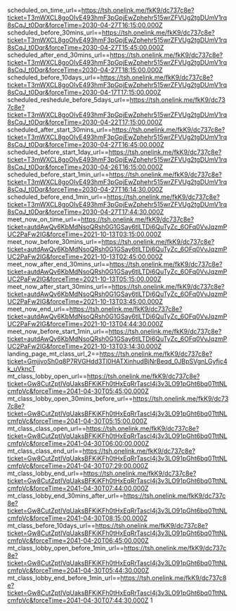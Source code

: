 scheduled_on_time_url==https://tsh.onelink.me/fkK9/dc737c8e?ticket=T3mWXCL8goOIvE493hmF3pGpjEwZphehr515wrZFVUg2tgDUmV1rq8sCqJ_t0Dqr&forceTime=2030-04-27T16:15:00.000Z
scheduled_before_30mins_url==https://tsh.onelink.me/fkK9/dc737c8e?ticket=T3mWXCL8goOIvE493hmF3pGpjEwZphehr515wrZFVUg2tgDUmV1rq8sCqJ_t0Dqr&forceTime=2030-04-27T15:45:00.000Z
scheduled_after_end_30mins_url==https://tsh.onelink.me/fkK9/dc737c8e?ticket=T3mWXCL8goOIvE493hmF3pGpjEwZphehr515wrZFVUg2tgDUmV1rq8sCqJ_t0Dqr&forceTime=2030-04-27T18:15:00.000Z
scheduled_before_10days_url==https://tsh.onelink.me/fkK9/dc737c8e?ticket=T3mWXCL8goOIvE493hmF3pGpjEwZphehr515wrZFVUg2tgDUmV1rq8sCqJ_t0Dqr&forceTime=2030-04-17T17:15:00.000Z
scheduled_reshedule_before_5days_url==https://tsh.onelink.me/fkK9/dc737c8e?ticket=T3mWXCL8goOIvE493hmF3pGpjEwZphehr515wrZFVUg2tgDUmV1rq8sCqJ_t0Dqr&forceTime=2030-04-22T17:15:00.000Z
scheduled_after_start_30mins_url==https://tsh.onelink.me/fkK9/dc737c8e?ticket=T3mWXCL8goOIvE493hmF3pGpjEwZphehr515wrZFVUg2tgDUmV1rq8sCqJ_t0Dqr&forceTime=2030-04-27T16:45:00.000Z
scheduled_before_start_1day_url==https://tsh.onelink.me/fkK9/dc737c8e?ticket=T3mWXCL8goOIvE493hmF3pGpjEwZphehr515wrZFVUg2tgDUmV1rq8sCqJ_t0Dqr&forceTime=2030-04-26T16:15:00.000Z
scheduled_before_start_1min_url==https://tsh.onelink.me/fkK9/dc737c8e?ticket=T3mWXCL8goOIvE493hmF3pGpjEwZphehr515wrZFVUg2tgDUmV1rq8sCqJ_t0Dqr&forceTime=2030-04-27T16:14:30.000Z
scheduled_before_end_1min_url==https://tsh.onelink.me/fkK9/dc737c8e?ticket=T3mWXCL8goOIvE493hmF3pGpjEwZphehr515wrZFVUg2tgDUmV1rq8sCqJ_t0Dqr&forceTime=2030-04-27T17:44:30.000Z
meet_now_on_time_url==https://tsh.onelink.me/fkK9/dc737c8e?ticket=autdAwQv6KbMdNsoQRsh0G1GSay6tlLTDi6QuTyZc_6OFq0VvJqzmPUC2PaFw2IG&forceTime=2021-10-13T03:15:00.000Z
meet_now_before_30mins_url==https://tsh.onelink.me/fkK9/dc737c8e?ticket=autdAwQv6KbMdNsoQRsh0G1GSay6tlLTDi6QuTyZc_6OFq0VvJqzmPUC2PaFw2IG&forceTime=2021-10-13T02:45:00.000Z
meet_now_after_end_30mins_url==https://tsh.onelink.me/fkK9/dc737c8e?ticket=autdAwQv6KbMdNsoQRsh0G1GSay6tlLTDi6QuTyZc_6OFq0VvJqzmPUC2PaFw2IG&forceTime=2021-10-13T05:15:00.000Z
meet_now_after_start_30mins_url==https://tsh.onelink.me/fkK9/dc737c8e?ticket=autdAwQv6KbMdNsoQRsh0G1GSay6tlLTDi6QuTyZc_6OFq0VvJqzmPUC2PaFw2IG&forceTime=2021-10-13T03:45:00.000Z
meet_now_end_url==https://tsh.onelink.me/fkK9/dc737c8e?ticket=autdAwQv6KbMdNsoQRsh0G1GSay6tlLTDi6QuTyZc_6OFq0VvJqzmPUC2PaFw2IG&forceTime=2021-10-13T04:44:30.000Z
meet_now_before_start_1min_url==https://tsh.onelink.me/fkK9/dc737c8e?ticket=autdAwQv6KbMdNsoQRsh0G1GSay6tlLTDi6QuTyZc_6OFq0VvJqzmPUC2PaFw2IG&forceTime=2021-10-13T03:14:30.000Z
landing_page_mt_class_url_2==https://tsh.onelink.me/fkK9/dc737c8e?ticket=GmjjvoSh0q8P7RVGHdd3Tl0HATXinhudBjNrBeqd_0JBpSVgnLGyfjc4k_uVkncT
mt_class_lobby_open_url==https://tsh.onelink.me/fkK9/dc737c8e?ticket=Gw8CutZptIVqUaksBFKiKFh0tHxEqRrTascl4j3v3LO91pGht6bq0TttNLcmfpVc&forceTime=2041-04-30T05:45:00.000Z
mt_class_lobby_open_30mins_before_url==https://tsh.onelink.me/fkK9/dc737c8e?ticket=Gw8CutZptIVqUaksBFKiKFh0tHxEqRrTascl4j3v3LO91pGht6bq0TttNLcmfpVc&forceTime=2041-04-30T05:15:00.000Z
mt_class_class_open_url==https://tsh.onelink.me/fkK9/dc737c8e?ticket=Gw8CutZptIVqUaksBFKiKFh0tHxEqRrTascl4j3v3LO91pGht6bq0TttNLcmfpVc&forceTime=2041-04-30T06:00:00.000Z
mt_class_class_end_url==https://tsh.onelink.me/fkK9/dc737c8e?ticket=Gw8CutZptIVqUaksBFKiKFh0tHxEqRrTascl4j3v3LO91pGht6bq0TttNLcmfpVc&forceTime=2041-04-30T07:29:00.000Z
mt_class_lobby_end_url==https://tsh.onelink.me/fkK9/dc737c8e?ticket=Gw8CutZptIVqUaksBFKiKFh0tHxEqRrTascl4j3v3LO91pGht6bq0TttNLcmfpVc&forceTime=2041-04-30T07:44:00.000Z
mt_class_lobby_end_30mins_after_url==https://tsh.onelink.me/fkK9/dc737c8e?ticket=Gw8CutZptIVqUaksBFKiKFh0tHxEqRrTascl4j3v3LO91pGht6bq0TttNLcmfpVc&forceTime=2041-04-30T08:15:00.000Z
mt_class_before_10days_url==https://tsh.onelink.me/fkK9/dc737c8e?ticket=Gw8CutZptIVqUaksBFKiKFh0tHxEqRrTascl4j3v3LO91pGht6bq0TttNLcmfpVc&forceTime=2041-04-20T06:45:00.000Z
mt_class_lobby_open_before_1min_url==https://tsh.onelink.me/fkK9/dc737c8e?ticket=Gw8CutZptIVqUaksBFKiKFh0tHxEqRrTascl4j3v3LO91pGht6bq0TttNLcmfpVc&forceTime=2041-04-30T05:44:30.000Z
mt_class_lobby_end_before_1min_url==https://tsh.onelink.me/fkK9/dc737c8e?ticket=Gw8CutZptIVqUaksBFKiKFh0tHxEqRrTascl4j3v3LO91pGht6bq0TttNLcmfpVc&forceTime=2041-04-30T07:44:30.000Z
1
